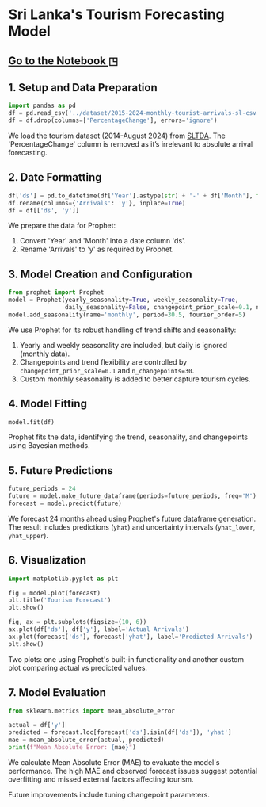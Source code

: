 # Sri Lanka's Tourism Forecasting Model

## [Go to the Notebook ◳](https://github.com/dev-achintha/Sri_Lanka-Tourism_Forcasting_Model/blob/prophet/notebooks/Sri_Lankan_TourismForecastModel_Prophet.ipynb)

## 1. Setup and Data Preparation

```python
import pandas as pd
df = pd.read_csv('../dataset/2015-2024-monthly-tourist-arrivals-sl-csv.csv')
df = df.drop(columns=['PercentageChange'], errors='ignore')
```

We load the tourism dataset (2014-August 2024) from [SLTDA](https://www.sltda.gov.lk/en/monthly-tourist-arrivals-reports). The 'PercentageChange' column is removed as it’s irrelevant to absolute arrival forecasting.

## 2. Date Formatting

```python
df['ds'] = pd.to_datetime(df['Year'].astype(str) + '-' + df['Month'], format='%Y-%B')
df.rename(columns={'Arrivals': 'y'}, inplace=True)
df = df[['ds', 'y']]
```

We prepare the data for Prophet:
1. Convert 'Year' and 'Month' into a date column 'ds'.
2. Rename 'Arrivals' to 'y' as required by Prophet.

## 3. Model Creation and Configuration

```python
from prophet import Prophet
model = Prophet(yearly_seasonality=True, weekly_seasonality=True,
                daily_seasonality=False, changepoint_prior_scale=0.1, n_changepoints=30)
model.add_seasonality(name='monthly', period=30.5, fourier_order=5)
```

We use Prophet for its robust handling of trend shifts and seasonality:
1. Yearly and weekly seasonality are included, but daily is ignored (monthly data).
2. Changepoints and trend flexibility are controlled by `changepoint_prior_scale=0.1` and `n_changepoints=30`.
3. Custom monthly seasonality is added to better capture tourism cycles.

## 4. Model Fitting

```python
model.fit(df)
```

Prophet fits the data, identifying the trend, seasonality, and changepoints using Bayesian methods.

## 5. Future Predictions

```python
future_periods = 24
future = model.make_future_dataframe(periods=future_periods, freq='M')
forecast = model.predict(future)
```

We forecast 24 months ahead using Prophet's future dataframe generation. The result includes predictions (`yhat`) and uncertainty intervals (`yhat_lower`, `yhat_upper`).

## 6. Visualization

```python
import matplotlib.pyplot as plt

fig = model.plot(forecast)
plt.title('Tourism Forecast')
plt.show()

fig, ax = plt.subplots(figsize=(10, 6))
ax.plot(df['ds'], df['y'], label='Actual Arrivals')
ax.plot(forecast['ds'], forecast['yhat'], label='Predicted Arrivals')
plt.show()
```

Two plots: one using Prophet's built-in functionality and another custom plot comparing actual vs predicted values.

## 7. Model Evaluation

```python
from sklearn.metrics import mean_absolute_error

actual = df['y']
predicted = forecast.loc[forecast['ds'].isin(df['ds']), 'yhat']
mae = mean_absolute_error(actual, predicted)
print(f"Mean Absolute Error: {mae}")
```

We calculate Mean Absolute Error (MAE) to evaluate the model's performance. The high MAE and observed forecast issues suggest potential overfitting and missed external factors affecting tourism.

Future improvements include tuning changepoint parameters.